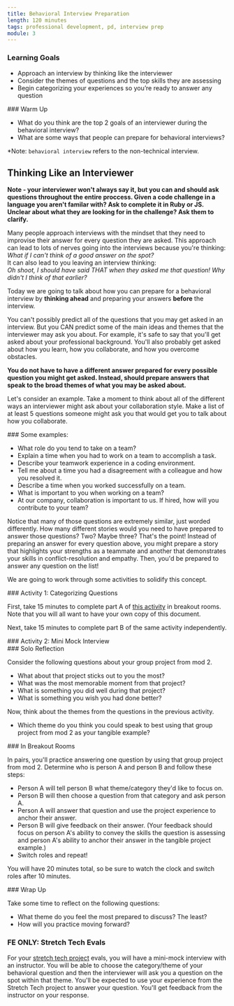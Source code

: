 ```yaml
---
title: Behavioral Interview Preparation
length: 120 minutes
tags: professional development, pd, interview prep
module: 3
---
```


### Learning Goals

* Approach an interview by thinking like the interviewer
* Consider the themes of questions and the top skills they are assessing
* Begin categorizing your experiences so you’re ready to answer any question

<section class="call-to-action">
### Warm Up

- What do you think are the top 2 goals of an interviewer during the behavioral interview?
- What are some ways that people can prepare for behavioral interviews?

*Note: `behavioral interview` refers to the non-technical interview.
</section>

## Thinking Like an Interviewer

**Note - your interviewer won't always say it, but you can and should ask questions throughout the entire proccess. Given a code challenge in a language you aren't familar with? Ask to complete it in Ruby or JS. Unclear about what they are looking for in the challenge? Ask them to clarify.**

Many people approach interviews with the mindset that they need to improvise their answer for every question they are asked. This approach can lead to lots of nerves going into the interviews because you're thinking:  
*What if I can't think of a good answer on the spot?*  
It can also lead to you leaving an interview thinking:  
*Oh shoot, I should have said THAT when they asked me that question! Why didn't I think of that earlier?*  

Today we are going to talk about how you can prepare for a behavioral interview by **thinking ahead** and preparing your answers **before** the interview.  

You can't possibly predict all of the questions that you may get asked in an interview. But you CAN predict some of the main ideas and themes that the interviewer may ask you about. For example, it's safe to say that you'll get asked about your professional background. You'll also probably get asked about how you learn, how you collaborate, and how you overcome obstacles.  

**You do not have to have a different answer prepared for every possible question you might get asked. Instead, should prepare answers that speak to the broad themes of what you may be asked about.**

Let's consider an example. Take a moment to think about all of the different ways an interviewer might ask about your collaboration style. Make a list of at least 5 questions someone might ask you that would get you to talk about how you collaborate.  

<section class="answer">
### Some examples:

- What role do you tend to take on a team?
- Explain a time when you had to work on a team to accomplish a task.
- Describe your teamwork experience in a coding environment.
- Tell me about a time you had a disagreement with a colleague and how you resolved it.
- Describe a time when you worked successfully on a team.
- What is important to you when working on a team?
- At our company, collaboration is important to us. If hired, how will you contribute to your team?
</section>

Notice that many of those questions are extremely similar, just worded differently. How many different stories would you need to have prepared to answer those questions? Two? Maybe three? That's the point! Instead of preparing an answer for every question above, you might prepare a story that highlights your strengths as a teammate and another that demonstrates your skills in conflict-resolution and empathy. Then, you'd be prepared to answer any question on the list!

We are going to work through some activities to solidify this concept.

<section class="call-to-action">
### Activity 1: Categorizing Questions

First, take 15 minutes to complete part A of [this activity](https://docs.google.com/spreadsheets/d/1UzP9XHcbKWSSG7S49VPCcJyijd9u6FwrJGdaYgI4Z20/edit?usp=sharing) in breakout rooms. Note that you will all want to have your own copy of this document.

Next, take 15 minutes to complete part B of the same activity independently.
</section>

<section class="call-to-action">
### Activity 2: Mini Mock Interview

<section class="answer">
### Solo Reflection  

Consider the following questions about your group project from mod 2.
- What about that project sticks out to you the most?
- What was the most memorable moment from that project?
- What is something you did well during that project?
- What is something you wish you had done better?

Now, think about the themes from the questions in the previous activity.
- Which theme do you think you could speak to best using that group project from mod 2 as your tangible example?
</section>

<section class="answer">
### In Breakout Rooms

In pairs, you'll practice answering one question by using that group project from mod 2. Determine who is person A and person B and follow these steps:

- Person A will tell person B what theme/category they'd like to focus on.
- Person B will then choose a question from that category and ask person A.
- Person A will answer that question and use the project experience to anchor their answer.
- Person B will give feedback on their answer. (Your feedback should focus on person A's ability to convey the skills the question is assessing and person A's ability to anchor their answer in the tangible project example.)
- Switch roles and repeat!

You will have 20 minutes total, so be sure to watch the clock and switch roles after 10 minutes.
</section>

</section>

<section class="call-to-action">
### Wrap Up

Take some time to reflect on the following questions:
- What theme do you feel the most prepared to discuss? The least?
- How will you practice moving forward?
</section>

### FE ONLY: Stretch Tech Evals

For your [stretch tech project](https://frontend.turing.edu/projects/module-3/stretch.html) evals, you will have a mini-mock interview with an instructor. You will be able to choose the category/theme of your behavioral question and then the interviewer will ask you a question on the spot within that theme. You'll be expected to use your experience from the Stretch Tech project to answer your question. You'll get feedback from the instructor on your response.
